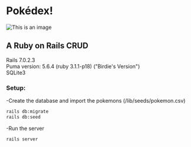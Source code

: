 # Pokédex!

![This is an image](https://oyster.ignimgs.com/mediawiki/apis.ign.com/pokemon-black-and-white/4/4e/Pok%C3%A9dex_BW.png)

## A Ruby on Rails CRUD 

Rails 7.0.2.3\
Puma version: 5.6.4 (ruby 3.1.1-p18) ("Birdie's Version")\
SQLite3

### Setup:
-Create the database and import the pokemons (/lib/seeds/pokemon.csv)
```sh
rails db:migrate
rails db:seed
``` 

-Run the server
```sh
rails server
``` 
